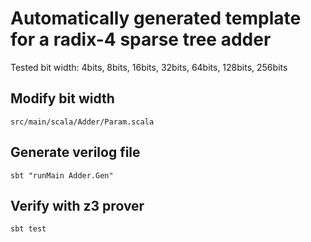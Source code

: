 # Automatically generated template for a radix-4 sparse tree adder

Tested bit width: 4bits, 8bits, 16bits, 32bits, 64bits, 128bits, 256bits

## Modify bit width

`src/main/scala/Adder/Param.scala`

## Generate verilog file

```
sbt "runMain Adder.Gen"
```

## Verify with z3 prover

```
sbt test
```